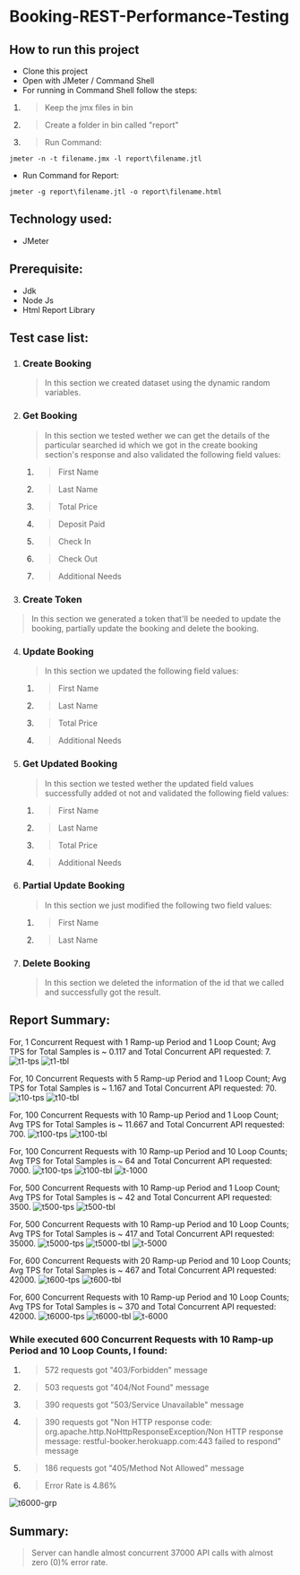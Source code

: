 # Booking-REST-Performance-Testing

## How to run this project
- Clone this project
- Open with JMeter / Command Shell
- For running in Command Shell follow the steps:
1. > Keep the jmx files in bin
2. > Create a folder in bin called "report"
3. > Run Command:  
```console 
jmeter -n -t filename.jmx -l report\filename.jtl 
```
- Run Command for Report: 
```console 
jmeter -g report\filename.jtl -o report\filename.html
```

## Technology used:
- JMeter

## Prerequisite:
- Jdk
- Node Js
- Html Report Library

## Test case list:
1. ### Create Booking
	> In this section we created dataset using the dynamic random variables.

2. ### Get Booking
	> In this section we tested wether we can get the details of the particular searched id which we got in the create booking section's response and also validated the following field values:
 	1. > First Name
 	2. > Last Name
 	3. > Total Price
 	4. > Deposit Paid
 	5. > Check In
 	6. > Check Out
 	7. > Additional Needs

3. ### Create Token
  > In this section we generated a token that'll be needed to update the booking, partially update the booking and delete the booking.
  
4. ### Update Booking
	> In this section we updated the following field values:
 	1. > First Name
 	2. > Last Name
 	3. > Total Price
 	4. > Additional Needs
 	
5. ### Get Updated Booking
	> In this section we tested wether the updated field values successfully added ot not and validated the following field values:
	1. > First Name
 	2. > Last Name
 	3. > Total Price
 	4. > Additional Needs

6. ### Partial Update Booking
	> In this section we just modified the following two field values:
	1. > First Name
 	2. > Last Name

7. ### Delete Booking
	> In this section we deleted the information of the id that we called and successfully got the result.

## Report Summary:
For, 1 Concurrent Request with 1 Ramp-up Period and 1 Loop Count; Avg TPS for Total Samples is ~ 0.117 and Total Concurrent API requested: 7.
	![t1-tps](https://github.com/Mahim-Hasan/Booking-REST-Performance-Testing/assets/77658882/f9136dd0-3169-4a59-9b1b-91c92a862739)
	![t1-tbl](https://github.com/Mahim-Hasan/Booking-REST-Performance-Testing/assets/77658882/c5648f31-6465-4895-b59f-3fb84433cc87)

For, 10 Concurrent Requests with 5 Ramp-up Period and 1 Loop Count; Avg TPS for Total Samples is ~ 1.167 and Total Concurrent API requested: 70.
	![t10-tps](https://github.com/Mahim-Hasan/Booking-REST-Performance-Testing/assets/77658882/ae7aba2d-43e2-48d5-a910-6c60646dfa03)
	![t10-tbl](https://github.com/Mahim-Hasan/Booking-REST-Performance-Testing/assets/77658882/c657dcd0-50bc-4af4-b316-4b88126a60ba)

For, 100 Concurrent Requests with 10 Ramp-up Period and 1 Loop Count; Avg TPS for Total Samples is ~ 11.667 and Total Concurrent API requested: 700.
	![t100-tps](https://github.com/Mahim-Hasan/Booking-REST-Performance-Testing/assets/77658882/603cd95f-1cf9-498e-8a24-67d2504c8f36)
	![t100-tbl](https://github.com/Mahim-Hasan/Booking-REST-Performance-Testing/assets/77658882/84c12fcf-1311-4bb8-89e4-077185967e4a)

For, 100 Concurrent Requests with 10 Ramp-up Period and 10 Loop Counts; Avg TPS for Total Samples is ~ 64 and Total Concurrent API requested: 7000.
	![t100-tps](https://github.com/Mahim-Hasan/Booking-REST-Performance-Testing/assets/77658882/71056e63-3115-4253-a630-aa8c3635c63d)
	![t100-tbl](https://github.com/Mahim-Hasan/Booking-REST-Performance-Testing/assets/77658882/15c45d4f-9f8c-410e-a971-fb3e57d05f4f)
	![t-1000](https://github.com/Mahim-Hasan/Booking-REST-Performance-Testing/assets/77658882/6c56e3e5-5a19-4e93-aba3-2df389d67c05)

For, 500 Concurrent Requests with 10 Ramp-up Period and 1 Loop Count; Avg TPS for Total Samples is ~ 42 and Total Concurrent API requested: 3500.
	![t500-tps](https://github.com/Mahim-Hasan/Booking-REST-Performance-Testing/assets/77658882/e2054d89-6243-49f6-89e8-4739f51fa6e1)
	![t500-tbl](https://github.com/Mahim-Hasan/Booking-REST-Performance-Testing/assets/77658882/52e76860-4edd-495b-a440-43e0b13014c1)

For, 500 Concurrent Requests with 10 Ramp-up Period and 10 Loop Counts; Avg TPS for Total Samples is ~ 417 and Total Concurrent API requested: 35000.
	![t5000-tps](https://github.com/Mahim-Hasan/Booking-REST-Performance-Testing/assets/77658882/155b1549-ac83-4e45-9583-e59d6ee501b2)
	![t5000-tbl](https://github.com/Mahim-Hasan/Booking-REST-Performance-Testing/assets/77658882/0006c67a-449d-48ec-94ed-f7e404517367)
	![t-5000](https://github.com/Mahim-Hasan/Booking-REST-Performance-Testing/assets/77658882/a4ef8597-94bb-4b92-b86b-e282bf8e9536)

For, 600 Concurrent Requests with 20 Ramp-up Period and 10 Loop Counts; Avg TPS for Total Samples is ~ 467 and Total Concurrent API requested: 42000.
	![t600-tps](https://github.com/Mahim-Hasan/Booking-REST-Performance-Testing/assets/77658882/e7a49728-bf88-4f45-af8c-840319667bfe)
	![t600-tbl](https://github.com/Mahim-Hasan/Booking-REST-Performance-Testing/assets/77658882/9e0d4dc2-5a3d-40f7-8845-d163c2838042)

For, 600 Concurrent Requests with 10 Ramp-up Period and 10 Loop Counts; Avg TPS for Total Samples is ~ 370 and Total Concurrent API requested: 42000.
	![t6000-tps](https://github.com/Mahim-Hasan/Booking-REST-Performance-Testing/assets/77658882/95311c9d-251a-4583-b783-821d1db87ac5)
	![t6000-tbl](https://github.com/Mahim-Hasan/Booking-REST-Performance-Testing/assets/77658882/79d445b0-3c4a-4ad4-be0b-0b0aa634c75a)
	![t-6000](https://github.com/Mahim-Hasan/Booking-REST-Performance-Testing/assets/77658882/c2b2dea5-0472-4ec4-8e7c-1ef12d81a388)

### While executed 600 Concurrent Requests with 10 Ramp-up Period and 10 Loop Counts, I found:
1. > 572 requests got "403/Forbidden" message
2. > 503 requests got "404/Not Found" message
3. > 390 requests got "503/Service Unavailable" message
4. > 390 requests got "Non HTTP response code: org.apache.http.NoHttpResponseException/Non HTTP response message: restful-booker.herokuapp.com:443 failed to respond" message
5. > 186 requests got "405/Method Not Allowed" message
6. > Error Rate is 4.86%

![t6000-grp](https://github.com/Mahim-Hasan/Booking-REST-Performance-Testing/assets/77658882/682d3bad-ef6d-41fe-94b5-e00f53edd1aa)


## Summary:
> Server can handle almost concurrent 37000 API calls with almost zero (0)% error rate.

